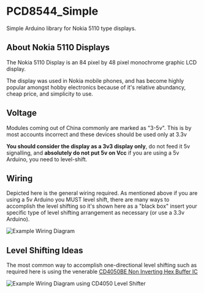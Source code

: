 # PCD8544_Simple
Simple Arduino library for Nokia 5110 type displays.

## About Nokia 5110 Displays

The Nokia 5110 Display is an 84 pixel by 48 pixel monochrome graphic LCD display.  

The display was used in Nokia mobile phones, and has become highly popular amongst hobby electronics because of it's relative abundancy, cheap price, and simplicity to use.

## Voltage

Modules coming out of China commonly are marked as "3-5v".  This is by most accounts incorrect and these devices should be used only at 3.3v

**You should consider the display as a 3v3 display only**, do not feed it 5v signalling, and **absolutely do not put 5v on Vcc** if you are using a 5v Arduino, you need to level-shift.

## Wiring

Depicted here is the general wiring required.  As mentioned above if you are using a 5v Arduino you MUST level shift, there are many ways to accomplish the level shifting so it's shown here as a "black box" insert your specific type of level shifting arrangement as necessary (or use a 3.3v Arduino).

![Example Wiring Diagram](https://rawgit.com/sleemanj/PCD8544_Simple/master/docs/wiring-diagram.png "Example Wiring Diagram")

## Level Shifting Ideas

The most common way to accomplish one-directional level shifting such as required here is using the venerable [CD4050BE Non Inverting Hex Buffer IC](http://sparks.gogo.co.nz/5-of-CD4050BE-DIP-Hex-Non-Inverting-Buffer-IC-348.html)


![Example Wiring Diagram using CD4050 Level Shifter](https://rawgit.com/sleemanj/PCD8544_Simple/master/docs/wiring-diagram-4050.png "Example Wiring Diagram using CD4050 Level Shifter")
